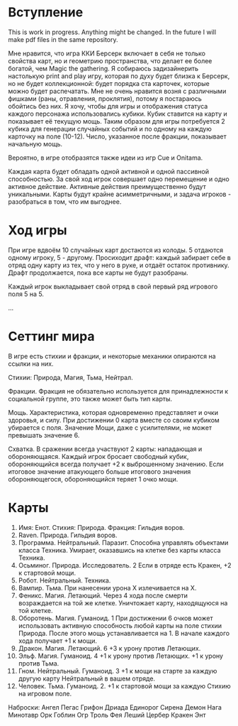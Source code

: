 # Вступление
This is work in progress. Anything might be changed.
In the future I will make pdf files in the same repository.

Мне нравится, что игра ККИ Берсерк включает в себя не только свойства карт, но и геометрию пространства, что делает ее более богатой, чем Magic the gathering.
Я собираюсь задизайнерить настолькую print and play игру, которая по духу будет близка к Берсерк, но не будет коллекционной: будет порядка ста карточек, которые можно будет распечатать.
Мне не очень нравится возня с различными фишками (раны, отравления, проклятия), потому я постараюсь обойтись без них. Я хочу, чтобы для игры и отображения статуса каждого персонажа использовались кубики. Кубик ставится на карту и показывает её текущую мощь. Таким образом для игры потребуется 2 кубика для генерации случайных событий и по одному на каждую карточку на поле (10-12). Число, указанное после фракции, показывает начальную мощь.

Вероятно, в игре отобразятся также идеи из игр Cue и Onitama.

Каждая карта будет обладать одной активной и одной пассивной способностью. За свой ход игрок совершает одно перемещение и одно активное действие. Активные действия преимущественно будут уникальными. Карты будут крайне асимметричными, и задача игроков - разобраться в том, что им выгоднее.

# Ход игры
При игре вдвоём 10 случайных карт достаются из колоды. 5 отдаются одному игроку, 5 - другому. Просиходит драфт: каждый забирает себе в отряд одну карту из тех, что у него в руке, и отдаёт остаток противнику. Драфт продолжается, пока все карты не будут разобраны.

Каждый игрок выкладывает свой отряд в свой первый ряд игрового поля 5 на 5.

...


# Сеттинг мира
В игре есть стихии и фракции, и некоторые механики опираются на ссылки на них.

Стихии: Природа, Магия, Тьма, Нейтрал.

Фракции.
Фракция не обязательно используется для принадлежности к социальной группе, это также может быть тип карты.

Мощь.
Характеристика, которая одновременно представляет и очки здоровья, и силу. При достижении 0 карта вместе со своим кубиком убирается с поля. Значение Мощи, даже с усилителями, не может превышать значение 6.

Схватка.
В сражении всегда участвуют 2 карты: нападающая и обороняющаяся. Каждый игрок бросает свободный кубик, обороняющийся всегда получает +2 к выброшенному значению. Если итоговое значение атакующего больше итогового значения обороняющегося, обороняющийся теряет 1 очко мощи.


# Карты
1. Имя: Енот. Стихия: Природа. Фракция: Гильдия воров.
2. Raven. Природа. Гильдия воров.
3. Программа. Нейтральный.
   Паразит.
   Способна управлять объектами класса Техника. Умирает, оказавшись на клетке без карты класса Техника.
4. Осьминог. Природа. Исследователь. 2
   Если в отряде есть Кракен, +2 к стартовой мощи.
6. Робот. Нейтральный. Техника.
7. Вампир. Тьма.
   При нанесении урона Х излечивается на Х.
8. Феникс. Магия. Летающий.
   Через 4 хода после смерти возраждается на той же клетке. Уничтожает карту, находящуюся на той клетке.
9. Оборотень. Магия. Гуманоид. 1
   При достижении 6 очков может использовать активную способность любой карты на поле стихии Природа. После этого мощь устанавливается на 1.
   В начале каждого хода получает +1 к мощи.
10. Дракон. Магия. Летающий. 6
    +3 к урону против Летающих.
11. Эльф. Магия. Гуманоид. 4
    +1 к урону против Летающих.
    +1 к урону против Тьма.
12. Гном. Нейтральный. Гуманоид. 3
    +1 к мощи на старте за каждую другую карту Нейтральный в вашем отряде.
13. Человек. Тьма. Гуманоид. 2.
    +1 к стартовой мощи за каждую Стихию на игровом поле.
   

Наброски:
Ангел
Пегас
Грифон
Дриада
Единорог
Сирена
Демон
Нага
Минотавр
Орк
Гоблин
Огр
Троль
Фея
Леший
Цербер
Кракен
Энт
